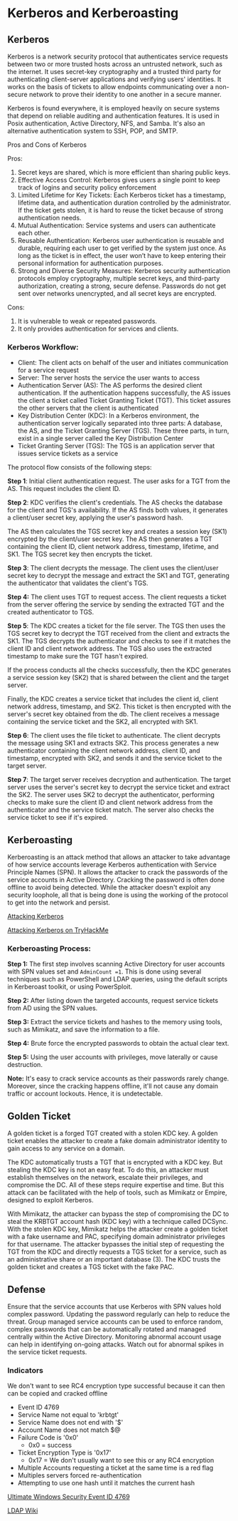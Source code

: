 # Kerberos and Kerberoasting

## Kerberos

Kerberos is a network security protocol that authenticates service requests between two or more trusted hosts across an untrusted network, such as the internet. It uses secret-key cryptography and a trusted third party for authenticating client-server applications and verifying users' identities. It works on the basis of tickets to allow endpoints communicating over a non-secure network to prove their identity to one another in a secure manner.

Kerberos is found everywhere, it is employed heavily on secure systems that depend on reliable auditing and authentication features. It is used in Posix authentication, Active Directory, NFS, and Samba. It's also an alternative authentication system to SSH, POP, and SMTP.

Pros and Cons of Kerberos

Pros:

1. Secret keys are shared, which is more efficient than sharing public keys.
2. Effective Access Control: Kerberos gives users a single point to keep track of logins and security policy enforcement
3. Limited Lifetime for Key Tickets: Each Kerberos ticket has a timestamp, lifetime data, and authentication duration controlled by the administrator. If the ticket gets stolen, it is hard to reuse the ticket because of strong authentication needs.
4. Mutual Authentication: Service systems and users can authenticate each other.
5. Reusable Authentication: Kerberos user authentication is reusable and durable, requiring each user to get verified by the system just once. As long as the ticket is in effect, the user won’t have to keep entering their personal information for authentication purposes.
6. Strong and Diverse Security Measures: Kerberos security authentication protocols employ cryptography, multiple secret keys, and third-party authorization, creating a strong, secure defense. Passwords do not get sent over networks unencrypted, and all secret keys are encrypted.

Cons:

1. It is vulnerable to weak or repeated passwords.
2. It only provides authentication for services and clients.

### Kerberos Workflow:

* Client: The client acts on behalf of the user and initiates communication for a service request
* Server: The server hosts the service the user wants to access
* Authentication Server (AS): The AS performs the desired client authentication. If the authentication happens successfully, the AS issues the client a ticket called Ticket Granting Ticket (TGT). This ticket assures the other servers that the client is authenticated
* Key Distribution Center (KDC): In a Kerberos environment, the authentication server logically separated into three parts: A database, the AS, and the Ticket Granting Server (TGS). These three parts, in turn, exist in a single server called the Key Distribution Center
* Ticket Granting Server (TGS): The TGS is an application server that issues service tickets as a service

The protocol flow consists of the following steps:

**Step 1**: Initial client authentication request. The user asks for a TGT from the AS. This request includes the client ID.

**Step 2**: KDC verifies the client's credentials. The AS checks the database for the client and TGS's availability. If the AS finds both values, it generates a client/user secret key, applying the user's password hash.

The AS then calculates the TGS secret key and creates a session key (SK1) encrypted by the client/user secret key. The AS then generates a TGT containing the client ID, client network address, timestamp, lifetime, and SK1. The TGS secret key then encrypts the ticket.

**Step 3**: The client decrypts the message. The client uses the client/user secret key to decrypt the message and extract the SK1 and TGT, generating the authenticator that validates the client's TGS.

**Step 4:** The client uses TGT to request access. The client requests a ticket from the server offering the service by sending the extracted TGT and the created authenticator to TGS.

**Step 5**: The KDC creates a ticket for the file server. The TGS then uses the TGS secret key to decrypt the TGT received from the client and extracts the SK1. The TGS decrypts the authenticator and checks to see if it matches the client ID and client network address. The TGS also uses the extracted timestamp to make sure the TGT hasn't expired.

If the process conducts all the checks successfully, then the KDC generates a service session key (SK2) that is shared between the client and the target server.

Finally, the KDC creates a service ticket that includes the client id, client network address, timestamp, and SK2. This ticket is then encrypted with the server's secret key obtained from the db. The client receives a message containing the service ticket and the SK2, all encrypted with SK1.

**Step 6**: The client uses the file ticket to authenticate. The client decrypts the message using SK1 and extracts SK2. This process generates a new authenticator containing the client network address, client ID, and timestamp, encrypted with SK2, and sends it and the service ticket to the target server.

**Step 7**: The target server receives decryption and authentication.  The target server uses the server's secret key to decrypt the service ticket and extract the SK2. The server uses SK2 to decrypt the authenticator, performing checks to make sure the client ID and client network address from the authenticator and the service ticket match. The server also checks the service ticket to see if it's expired.

## Kerberoasting

Kerberoasting is an attack method that allows an attacker to take advantage of how service accounts leverage Kerberos authentication with Service Principle Names (SPN). It allows the attacker to crack the passwords of the service accounts in Active Directory. Cracking the password is often done offline to avoid being detected. While the attacker doesn't exploit any security loophole, all that is being done is using the working of the protocol to get into the network and persist.

[Attacking Kerberos](../../../personal/tryhackme/attacking-kerberos.md)

[Attacking Kerberos on TryHackMe](https://tryhackme.com/room/attackingkerberos)

### Kerberoasting Process:

**Step 1:** The first step involves scanning Active Directory for user accounts with SPN values set and `AdminCount =1`. This is done using several techniques such as PowerShell and LDAP queries, using the default scripts in Kerberoast toolkit, or using PowerSploit.

**Step 2:** After listing down the targeted accounts, request service tickets from AD using the SPN values.

**Step 3:** Extract the service tickets and hashes to the memory using tools, such as Mimikatz, and save the information to a file.

**Step 4:** Brute force the encrypted passwords to obtain the actual clear text.

**Step 5:** Using the user accounts with privileges, move laterally or cause destruction.

**Note:** It's easy to crack service accounts as their passwords rarely change. Moreover, since the cracking happens offline, it'll not cause any domain traffic or account lockouts. Hence, it is undetectable.

## Golden Ticket

A golden ticket is a forged TGT created with a stolen KDC key. A golden ticket enables the attacker to create a fake domain administrator identity to gain access to any service on a domain.

The KDC automatically trusts a TGT that is encrypted with a KDC key. But stealing the KDC key is not an easy feat. To do this, an attacker must establish themselves on the network, escalate their privileges, and compromise the DC. All of these steps require expertise and time. But this attack can be facilitated with the help of tools, such as Mimikatz or Empire, designed to exploit Kerberos.

With Mimikatz, the attacker can bypass the step of compromising the DC to steal the KRBTGT account hash (KDC key) with a technique called DCSync. With the stolen KDC key, Mimikatz helps the attacker create a golden ticket with a fake username and PAC, specifying domain administrator privileges for that username. The attacker bypasses the initial step of requesting the TGT from the KDC and directly requests a TGS ticket for a service, such as an administrative share or an important database (3). The KDC trusts the golden ticket and creates a TGS ticket with the fake PAC.

## Defense

Ensure that the service accounts that use Kerberos with SPN values hold complex password. Updating the password regularly can help to reduce the threat. Group managed service accounts can be used to enforce random, complex passwords that can be automatically rotated and managed centrally within the Active Directory. Monitoring abnormal account usage can help in identifying on-going attacks. Watch out for abnormal spikes in the service ticket requests.

### Indicators

We don't want to see RC4 encryption type successful because it can then can be copied and cracked offline

* Event ID 4769
* Service Name not equal to 'krbtgt'
* Service Name does not end with '$'
* Account Name does not match $@
* Failure Code is '0x0'
  * 0x0 = success
* Ticket Encryption Type is '0x17'
  * 0x17 = We don't usually want to see this or any RC4 encryption
* Multiple Accounts requesting a ticket at the same time is a red flag
* Multiples servers forced re-authentication
* Attempting to use one hash until it matches the current hash

[Ultimate Windows Security Event ID 4769](https://www.ultimatewindowssecurity.com/securitylog/encyclopedia/event.aspx?eventID=4769)

[LDAP Wiki](https://ldapwiki.com/wiki/Kerberos%20Encryption%20Types)
